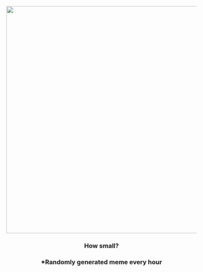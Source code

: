 <p align="center">
        <img src="https://i.redd.it/rziukwdp7gw91.jpg" width="600" height="600">
        </p>
        <h3 align="center">How small?</h3>
        <h3 align="center">*Randomly generated meme every hour</h3>
    